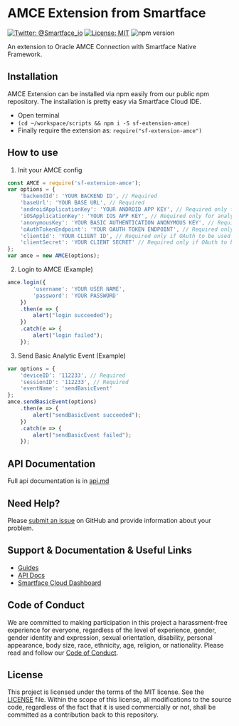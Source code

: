 # AMCE Extension from Smartface
[![Twitter: @Smartface_io](https://img.shields.io/badge/contact-@Smartface_io-blue.svg?style=flat)](https://twitter.com/smartface_io)
[![License: MIT](https://img.shields.io/badge/License-MIT-blue.svg)](https://github.com/smartface/sf-extension-amce/blob/master/LICENSE)
![npm version](https://img.shields.io/npm/v/sf-extension-amce.svg?style=flat)

An extension to Oracle AMCE Connection with Smartface Native Framework.

## Installation
AMCE Extension can be installed via npm easily from our public npm repository. The installation is pretty easy via Smartface Cloud IDE.

- Open terminal
- `(cd ~/workspace/scripts && npm i -S sf-extension-amce)`
- Finally require the extension as: `require("sf-extension-amce")`

## How to use
1) Init your AMCE config
```javascript
const AMCE = require('sf-extension-amce');
var options = {
	'backendId': 'YOUR BACKEND ID', // Required
	'baseUrl': 'YOUR BASE URL', // Required
	'androidApplicationKey': 'YOUR ANDROID APP KEY', // Required only for analytics & events
	'iOSApplicationKey': 'YOUR IOS APP KEY', // Required only for analytics & events
	'anonymousKey': 'YOUR BASIC AUTHENTICATION ANONYMOUS KEY', // Required only to perform operations without logging in first
	'oAuthTokenEndpoint': 'YOUR OAUTH TOKEN ENDPOINT', // Required only if OAuth to be used
	'clientId': 'YOUR CLIENT ID', // Required only if OAuth to be used
	'clientSecret': 'YOUR CLIENT SECRET' // Required only if OAuth to be used
};
var amce = new AMCE(options);
```

2) Login to AMCE (Example)
```javascript
amce.login({
		'username': 'YOUR USER NAME',
		'password': 'YOUR PASSWORD'
	})
	.then(e => {
		alert("login succeeded");
	})
	.catch(e => {
		alert("login failed");
	});
```
3) Send Basic Analytic Event (Example)
```javascript
var options = {
	'deviceID': '112233', // Required
	'sessionID': '112233', // Required
	'eventName': 'sendBasicEvent'
};
amce.sendBasicEvent(options)
    .then(e => {
		alert("sendBasicEvent succeeded");
    })
    .catch(e => {
		alert("sendBasicEvent failed");
    });

```

## API Documentation
Full api documentation is in [api.md](./api.md)

## Need Help?
Please [submit an issue](https://github.com/msmete/sf-extension-amce/issues) on GitHub and provide information about your problem.

## Support & Documentation & Useful Links
- [Guides](https://developer.smartface.io)
- [API Docs](http://ref.smartface.io)
- [Smartface Cloud Dashboard](https://cloud.smartface.io)

## Code of Conduct
We are committed to making participation in this project a harassment-free experience for everyone, regardless of the level of experience, gender, gender identity and expression, sexual orientation, disability, personal appearance, body size, race, ethnicity, age, religion, or nationality.
Please read and follow our [Code of Conduct](./CODE_OF_CONDUCT.md).

## License
This project is licensed under the terms of the MIT license. See the [LICENSE](./LICENSE) file. Within the scope of this license, all modifications to the source code, regardless of the fact that it is used commercially or not, shall be committed as a contribution back to this repository.
